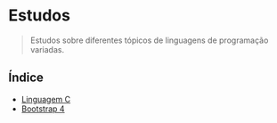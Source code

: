 # Estudos

> Estudos sobre diferentes tópicos de linguagens de programação variadas.

## Índice

* [Linguagem C](https://github.com/Dirack/Estudos/tree/master/C#estudos-de-programa%C3%A7%C3%A3o-em-linguagem-c)
* [Bootstrap 4](https://github.com/Dirack/Estudos/tree/master/Bootstrap#estudos-sobre-bootstrap-4)
